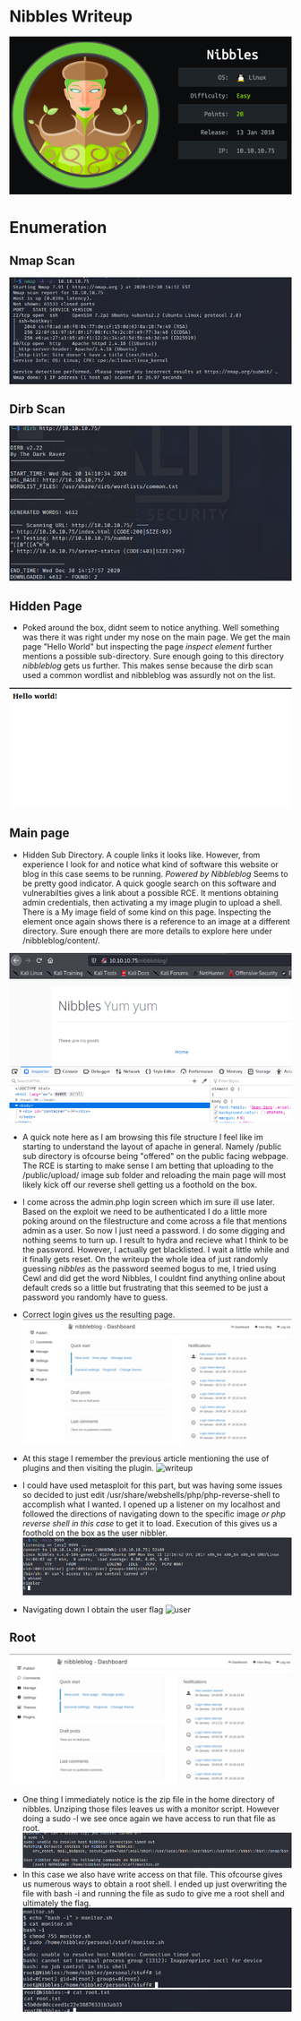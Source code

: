# Nibbles Writeup 
![nibblez](files/nibbles.png)

# Enumeration

## Nmap Scan
![nmap](files/nmap.png)

## Dirb Scan
![dirb](files/dirb.png)

## Hidden Page
- Poked around the box, didnt seem to notice anything. Well something was there it was right under my nose on the main page.
We get the main page "Hello World" but inspecting the page *inspect element* further mentions a possible sub-directory. 
Sure enough going to this directory *nibbleblog* gets us further. This makes sense because the dirb scan used a common 
wordlist and nibbleblog was assurdly not on the list.

![main](files/main.png)

##  Main page

- Hidden Sub Directory. A couple links it looks like. However, from experience I look for and notice what kind of software
this website or blog in this case seems to be running. *Powered by Nibbleblog* Seems to be pretty good indicator.
A quick google search on this software and vulnerabilties gives a link about a possible RCE. It mentions
obtaining admin credentials, then activating a my image plugin to upload a shell. There is a My image field of 
some kind on this page. Inspecting the element once again shows there is a reference to an image at a different
directory. Sure enough there are more details to explore here under /nibbleblog/content/.

![hidden](files/hidden.png)

- A quick note here as I am browsing this file structure I feel like im starting to understand the layout
of apache in general. Namely /public sub directory is ofcourse being "offered" on the public facing webpage.
The RCE is starting to make sense I am betting that uploading to the /public/upload/ image sub folder and reloading
the main page will most likely kick off our reverse shell getting us a foothold on the box.



- I come across the admin.php login screen which im sure ill use later. Based on the exploit we need to be authenticated
I do a little more poking around on the filestructure and come across a file that mentions admin as a user. 
So now I just need a password. I do some digging and nothing seems to turn up. I result to hydra and recieve what 
I think to be the password. However, I actually get blacklisted. I wait a little while and it finally gets reset.
On the writeup the whole idea of just randomly guessing *nibbles* as the password seemed bogus to me, I tried using
Cewl and did get the word Nibbles, I couldnt find anything online about default creds so a little but frustrating that
this seemed to be just a password you randomly have to guess.


- Correct login gives us the resulting page.
![login](files/admin_login.png)

- At this stage I remember the previous article mentioning the use of plugins and then visiting the plugin.
![writeup](files/writeup.png)
- I could have used metasploit for this part, but was having some issues so decided to just edit /usr/share/webshells/php/php-reverse-shell
to accomplish what I wanted. I opened up a listener on my localhost and followed the directions of navigating down
to the specific image *or php reverse shell in this case* to get it to load. Execution of this gives us a foothold on the box
as the user nibbler.
![foothold](files/foothold.png)

- Navigating down I obtain the user flag
![user](files/user_flag.png)


## Root
![admin](files/admin_login.png)
- One thing I immediately notice is the zip file in the home directory of nibbles. Unziping those files leaves us with
a monitor script. However doing a sudo -l we see once again we have access to run that file as root.
![sudo](files/sudoers.png)
- In this case we also have write access on that file. This ofcourse gives us numerous ways to obtain a root shell. I ended up just overwriting
the file with bash -i and running the file as sudo to give me a root shell and ultimately the flag.
![root](files/root.png)
![rootflag](files/root_flag.png)

